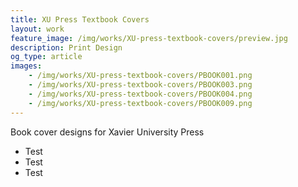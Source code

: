 ```yaml
---
title: XU Press Textbook Covers
layout: work
feature_image: /img/works/XU-press-textbook-covers/preview.jpg
description: Print Design
og_type: article
images:
    - /img/works/XU-press-textbook-covers/PBOOK001.png
    - /img/works/XU-press-textbook-covers/PBOOK003.png
    - /img/works/XU-press-textbook-covers/PBOOK004.png
    - /img/works/XU-press-textbook-covers/PBOOK009.png
---
```

Book cover designs for Xavier University Press

* Test
* Test
* Test
